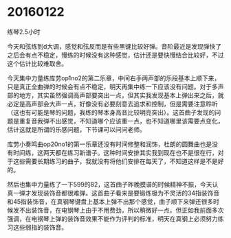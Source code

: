 # 20160122

练琴2.5小时

今天和弦练到d大调，感觉和弦反而是有些黑键比较好弹。音阶最近是发现弹快了之后会有点不稳定，慢练的时候没有这种感觉，估计还是要快慢结合比较好，不过这个估计比较难取舍。

今天集中力量练库劳op1no2的第二乐章，中间右手两声部的乐段基本上顺下来，只是真正全曲弹的时候会有点不稳定，明天再集中练一下应该没有问题。对于多声部的地方，其实虽然强调高声部要突出一点，但其实我发现基本上弹出来之后，就必定是高声部会大声一点，好像没有必要刻意去追求和控制，但是需要注意聆听（这也有可能是琴的问题，我练的琴本身高音比较明亮突出）。这首曲子发现的问题是重复音我弹不出感觉，不知道哪个应该重一点，也不知道哪里该需要点变化，估计这就是所谓的乐感问题，下节课可以问问老师。

库劳小奏鸣曲op20no1的第一乐章还没有时间修整和润饰，杜朗的圆舞曲也是没有时间练，这两天都在练习新谱子。这种时间安排其实我到现在也不是很在行，对于这些需要长期练习的曲子，我就没有将他们安排在每天了，不知道这样是不是好的。

然后也集中力量练了一下599的82，这首曲子昨晚摸谱的时候精神不振，今天认真一弹才发现装饰音都很难弹。这首曲子看来是要锻炼极为不灵活的34指装饰音和45指装饰音，在真钢琴键盘上基本上弹不出那个感觉，曲子顺下来弹还很多时候发不出装饰音，在电钢琴上由于不用费劲，所以稍微好一点。但正如我前面多次强调，在电钢琴上弹的装饰音效果不能作为评判的标准，明天在真钢上必须努力练习这些弱指的装饰音。